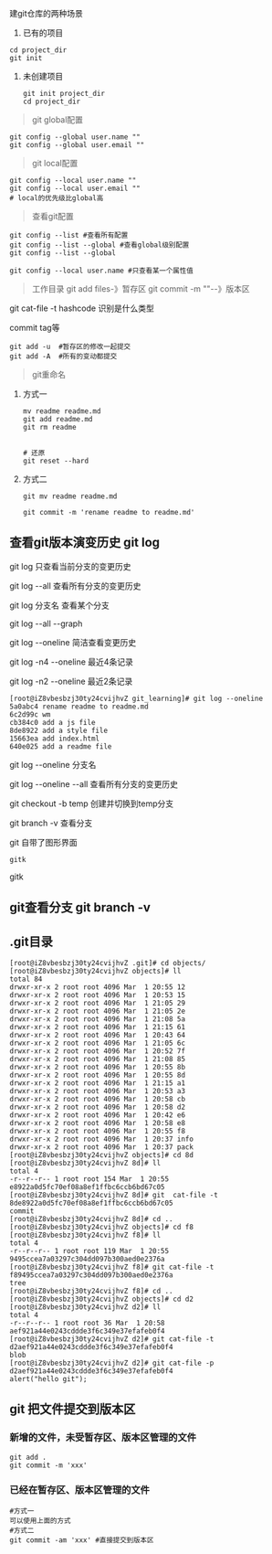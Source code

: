 建git仓库的两种场景



1. 已有的项目

```shell
cd project_dir
git init
```



1. 未创建项目

   ```shell
   git init project_dir
   cd project_dir
   ```



> git global配置

```shell
git config --global user.name ""
git config --global user.email ""
```

> git local配置

```shell
git config --local user.name ""
git config --local user.email ""
# local的优先级比global高
```

> 查看git配置

```shell
git config --list #查看所有配置
git config --list --global #查看global级别配置
git config --list --global 

git config --local user.name #只查看某一个属性值
```



> 工作目录  git add files-》暂存区   git commit -m ""--》版本区



git cat-file -t hashcode    识别是什么类型



commit tag等





```shell
git add -u  #暂存区的修改一起提交
git add -A  #所有的变动都提交

```





> git重命名

1. 方式一

   ```shell
   mv readme readme.md
   git add readme.md
   git rm readme
   
   
   # 还原
   git reset --hard
   ```

   

2. 方式二

   ```shell
   git mv readme readme.md
   
   git commit -m 'rename readme to readme.md'
   ```

   

## 查看git版本演变历史 git log



git log 只查看当前分支的变更历史



git log --all 查看所有分支的变更历史



git log 分支名 查看某个分支



git log --all --graph







git log --oneline 简洁查看变更历史





git log -n4 --oneline 最近4条记录



git log -n2 --oneline 最近2条记录



```shell
[root@iZ8vbesbzj30ty24cvijhvZ git_learning]# git log --oneline
5a0abc4 rename readme to readme.md
6c2d99c wm
cb384c0 add a js file
8de8922 add a style file
15663ea add index.html
640e025 add a readme file

```



git log --oneline 分支名



git log --oneline --all 查看所有分支的变更历史





git checkout -b temp 创建并切换到temp分支



git branch -v 查看分支



git 自带了图形界面



```shell
gitk
```



gitk



## git查看分支 git branch -v







## .git目录

```shell
[root@iZ8vbesbzj30ty24cvijhvZ .git]# cd objects/
[root@iZ8vbesbzj30ty24cvijhvZ objects]# ll
total 84
drwxr-xr-x 2 root root 4096 Mar  1 20:55 12
drwxr-xr-x 2 root root 4096 Mar  1 20:53 15
drwxr-xr-x 2 root root 4096 Mar  1 21:05 29
drwxr-xr-x 2 root root 4096 Mar  1 21:05 2e
drwxr-xr-x 2 root root 4096 Mar  1 21:08 5a
drwxr-xr-x 2 root root 4096 Mar  1 21:15 61
drwxr-xr-x 2 root root 4096 Mar  1 20:43 64
drwxr-xr-x 2 root root 4096 Mar  1 21:05 6c
drwxr-xr-x 2 root root 4096 Mar  1 20:52 7f
drwxr-xr-x 2 root root 4096 Mar  1 21:08 85
drwxr-xr-x 2 root root 4096 Mar  1 20:55 8b
drwxr-xr-x 2 root root 4096 Mar  1 20:55 8d
drwxr-xr-x 2 root root 4096 Mar  1 21:15 a1
drwxr-xr-x 2 root root 4096 Mar  1 20:53 a3
drwxr-xr-x 2 root root 4096 Mar  1 20:58 cb
drwxr-xr-x 2 root root 4096 Mar  1 20:58 d2
drwxr-xr-x 2 root root 4096 Mar  1 20:42 e6
drwxr-xr-x 2 root root 4096 Mar  1 20:58 e8
drwxr-xr-x 2 root root 4096 Mar  1 20:55 f8
drwxr-xr-x 2 root root 4096 Mar  1 20:37 info
drwxr-xr-x 2 root root 4096 Mar  1 20:37 pack
[root@iZ8vbesbzj30ty24cvijhvZ objects]# cd 8d
[root@iZ8vbesbzj30ty24cvijhvZ 8d]# ll
total 4
-r--r--r-- 1 root root 154 Mar  1 20:55 e8922a0d5fc70ef08a8ef1ffbc6ccb6bd67c05
[root@iZ8vbesbzj30ty24cvijhvZ 8d]# git  cat-file -t 8de8922a0d5fc70ef08a8ef1ffbc6ccb6bd67c05
commit
[root@iZ8vbesbzj30ty24cvijhvZ 8d]# cd ..
[root@iZ8vbesbzj30ty24cvijhvZ objects]# cd f8
[root@iZ8vbesbzj30ty24cvijhvZ f8]# ll
total 4
-r--r--r-- 1 root root 119 Mar  1 20:55 9495ccea7a03297c304dd097b300aed0e2376a
[root@iZ8vbesbzj30ty24cvijhvZ f8]# git cat-file -t f89495ccea7a03297c304dd097b300aed0e2376a
tree
[root@iZ8vbesbzj30ty24cvijhvZ f8]# cd ..
[root@iZ8vbesbzj30ty24cvijhvZ objects]# cd d2
[root@iZ8vbesbzj30ty24cvijhvZ d2]# ll
total 4
-r--r--r-- 1 root root 36 Mar  1 20:58 aef921a44e0243cddde3f6c349e37efafeb0f4
[root@iZ8vbesbzj30ty24cvijhvZ d2]# git cat-file -t d2aef921a44e0243cddde3f6c349e37efafeb0f4
blob
[root@iZ8vbesbzj30ty24cvijhvZ d2]# git cat-file -p d2aef921a44e0243cddde3f6c349e37efafeb0f4
alert("hello git");

```







## git 把文件提交到版本区

### 新增的文件，未受暂存区、版本区管理的文件

```shell
git add .
git commit -m 'xxx'
```



### 已经在暂存区、版本区管理的文件

```shell
#方式一
可以使用上面的方式
#方式二
git commit -am 'xxx' #直接提交到版本区
```























